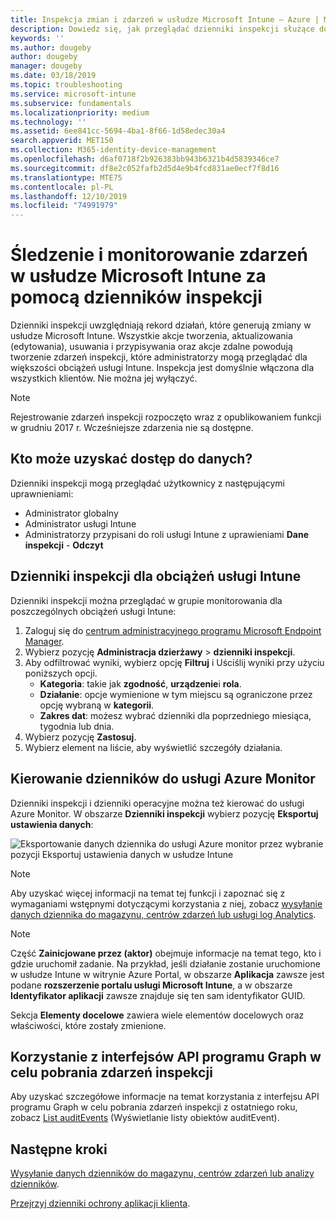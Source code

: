 ```yaml
---
title: Inspekcja zmian i zdarzeń w usłudze Microsoft Intune — Azure | Microsoft Docs
description: Dowiedz się, jak przeglądać dzienniki inspekcji służące do rejestrowania działań usługi Microsoft Intune.
keywords: ''
ms.author: dougeby
author: dougeby
manager: dougeby
ms.date: 03/18/2019
ms.topic: troubleshooting
ms.service: microsoft-intune
ms.subservice: fundamentals
ms.localizationpriority: medium
ms.technology: ''
ms.assetid: 6ee841cc-5694-4ba1-8f66-1d58edec30a4
search.appverid: MET150
ms.collection: M365-identity-device-management
ms.openlocfilehash: d6af0718f2b926383bb943b6321b4d5839346ce7
ms.sourcegitcommit: df8e2c052fafb2d5d4e9b4fcd831ae0ecf7f8d16
ms.translationtype: MTE75
ms.contentlocale: pl-PL
ms.lasthandoff: 12/10/2019
ms.locfileid: "74991979"
---
```

# <a name="use-audit-logs-to-track-and-monitor-events-in-microsoft-intune"></a>Śledzenie i monitorowanie zdarzeń w usłudze Microsoft Intune za pomocą dzienników inspekcji

Dzienniki inspekcji uwzględniają rekord działań, które generują zmiany w usłudze Microsoft Intune. Wszystkie akcje tworzenia, aktualizowania (edytowania), usuwania i przypisywania oraz akcje zdalne powodują tworzenie zdarzeń inspekcji, które administratorzy mogą przeglądać dla większości obciążeń usługi Intune. Inspekcja jest domyślnie włączona dla wszystkich klientów. Nie można jej wyłączyć.

> [!NOTE]
> Rejestrowanie zdarzeń inspekcji rozpoczęto wraz z opublikowaniem funkcji w grudniu 2017 r. Wcześniejsze zdarzenia nie są dostępne.

## <a name="who-can-access-the-data"></a>Kto może uzyskać dostęp do danych?

Dzienniki inspekcji mogą przeglądać użytkownicy z następującymi uprawnieniami:

- Administrator globalny
- Administrator usługi Intune
- Administratorzy przypisani do roli usługi Intune z uprawieniami **Dane inspekcji** - **Odczyt**

## <a name="audit-logs-for-intune-workloads"></a>Dzienniki inspekcji dla obciążeń usługi Intune

Dzienniki inspekcji można przeglądać w grupie monitorowania dla poszczególnych obciążeń usługi Intune:

1. Zaloguj się do [centrum administracyjnego programu Microsoft Endpoint Manager](https://go.microsoft.com/fwlink/?linkid=2109431).
2. Wybierz pozycję **Administracja dzierżawy** > **dzienniki inspekcji**.
3. Aby odfiltrować wyniki, wybierz opcję **Filtruj** i Uściślij wyniki przy użyciu poniższych opcji.
    - **Kategoria**: takie jak **zgodność**, **urządzenie**i **rola**.
    - **Działanie**: opcje wymienione w tym miejscu są ograniczone przez opcję wybraną w **kategorii**.
    - **Zakres dat**: możesz wybrać dzienniki dla poprzedniego miesiąca, tygodnia lub dnia.
4. Wybierz pozycję **Zastosuj**.
4. Wybierz element na liście, aby wyświetlić szczegóły działania.

## <a name="route-logs-to-azure-monitor"></a>Kierowanie dzienników do usługi Azure Monitor

Dzienniki inspekcji i dzienniki operacyjne można też kierować do usługi Azure Monitor. W obszarze **Dzienniki inspekcji** wybierz pozycję **Eksportuj ustawienia danych**:

![Eksportowanie danych dziennika do usługi Azure monitor przez wybranie pozycji Eksportuj ustawienia danych w usłudze Intune](./media/monitor-audit-logs/audit-logs-export-data-settings.png)

> [!NOTE]
> Aby uzyskać więcej informacji na temat tej funkcji i zapoznać się z wymaganiami wstępnymi dotyczącymi korzystania z niej, zobacz [wysyłanie danych dziennika do magazynu, centrów zdarzeń lub usługi log Analytics](review-logs-using-azure-monitor.md).

> [!NOTE]
> Część **Zainicjowane przez (aktor)** obejmuje informacje na temat tego, kto i gdzie uruchomił zadanie. Na przykład, jeśli działanie zostanie uruchomione w usłudze Intune w witrynie Azure Portal, w obszarze **Aplikacja** zawsze jest podane **rozszerzenie portalu usługi Microsoft Intune**, a w obszarze **Identyfikator aplikacji** zawsze znajduje się ten sam identyfikator GUID.
>
> Sekcja **Elementy docelowe** zawiera wiele elementów docelowych oraz właściwości, które zostały zmienione.  

## <a name="use-graph-api-to-retrieve-audit-events"></a>Korzystanie z interfejsów API programu Graph w celu pobrania zdarzeń inspekcji

Aby uzyskać szczegółowe informacje na temat korzystania z interfejsu API programu Graph w celu pobrania zdarzeń inspekcji z ostatniego roku, zobacz [List auditEvents](https://docs.microsoft.com/graph/api/intune-auditing-auditevent-list?view=graph-rest-1.0) (Wyświetlanie listy obiektów auditEvent).

## <a name="next-steps"></a>Następne kroki

[Wysyłanie danych dzienników do magazynu, centrów zdarzeń lub analizy dzienników](review-logs-using-azure-monitor.md).

[Przejrzyj dzienniki ochrony aplikacji klienta](../apps/app-protection-policy-settings-log.md).
